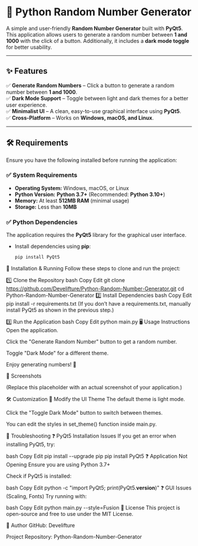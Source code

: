 # 🎲 Python Random Number Generator  

A simple and user-friendly **Random Number Generator** built with **PyQt5**. This application allows users to generate a random number between **1 and 1000** with the click of a button. Additionally, it includes a **dark mode toggle** for better usability.  

---

## ✨ Features  

✅ **Generate Random Numbers** – Click a button to generate a random number between **1 and 1000**.  
✅ **Dark Mode Support** – Toggle between light and dark themes for a better user experience.  
✅ **Minimalist UI** – A clean, easy-to-use graphical interface using **PyQt5**.  
✅ **Cross-Platform** – Works on **Windows, macOS, and Linux**.  

---

## 🛠️ Requirements  

Ensure you have the following installed before running the application:  

### ✅ System Requirements  
- **Operating System:** Windows, macOS, or Linux  
- **Python Version:** **Python 3.7+** (Recommended: **Python 3.10+**)  
- **Memory:** At least **512MB RAM** (minimal usage)  
- **Storage:** Less than **10MB**  

### ✅ Python Dependencies  
The application requires the **PyQt5** library for the graphical user interface.  

- Install dependencies using **pip**:  
  ```bash
  pip install PyQt5
🚀 Installation & Running
Follow these steps to clone and run the project:

1️⃣ Clone the Repository
bash
Copy
Edit
git clone https://github.com/Develifture/Python-Random-Number-Generator.git
cd Python-Random-Number-Generator
2️⃣ Install Dependencies
bash
Copy
Edit
pip install -r requirements.txt
(If you don’t have a requirements.txt, manually install PyQt5 as shown in the previous step.)

3️⃣ Run the Application
bash
Copy
Edit
python main.py
🖥️ Usage Instructions
Open the application.

Click the "Generate Random Number" button to get a random number.

Toggle "Dark Mode" for a different theme.

Enjoy generating numbers! 🎉

📸 Screenshots

(Replace this placeholder with an actual screenshot of your application.)

🛠️ Customization
🎨 Modify the UI Theme
The default theme is light mode.

Click the "Toggle Dark Mode" button to switch between themes.

You can edit the styles in set_theme() function inside main.py.

🐞 Troubleshooting
❓ PyQt5 Installation Issues
If you get an error when installing PyQt5, try:

bash
Copy
Edit
pip install --upgrade pip
pip install PyQt5
❓ Application Not Opening
Ensure you are using Python 3.7+

Check if PyQt5 is installed:

bash
Copy
Edit
python -c "import PyQt5; print(PyQt5.__version__)"
❓ GUI Issues (Scaling, Fonts)
Try running with:

bash
Copy
Edit
python main.py --style=Fusion
📜 License
This project is open-source and free to use under the MIT License.

👤 Author
GitHub: Develifture

Project Repository: Python-Random-Number-Generator
